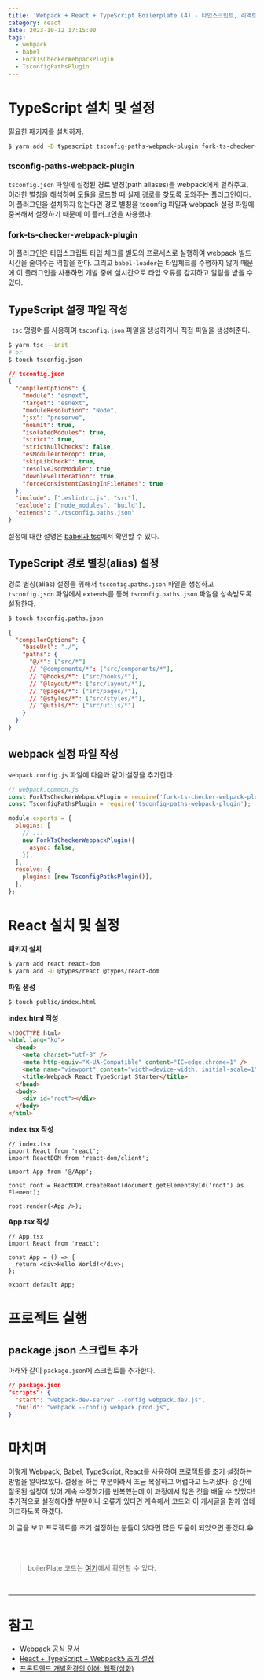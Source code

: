 ```yaml
---
title: 'Webpack + React + TypeScript Boilerplate (4) - 타입스크립트, 리액트 설정하기'
category: react
date: 2023-10-12 17:15:00
tags:
  - webpack
  - babel
  - ForkTsCheckerWebpackPlugin
  - TsconfigPathsPlugin
---
```


# TypeScript 설치 및 설정

필요한 패키지를 설치하자.

```bash
$ yarn add -D typescript tsconfig-paths-webpack-plugin fork-ts-checker-webpack-plugin
```

### tsconfig-paths-webpack-plugin

`tsconfig.json` 파일에 설정된 경로 별칭(path aliases)을 webpack에게 알려주고, 이러한 별칭을 해석하여 모듈을 로드할 때 실제 경로를 찾도록 도와주는 플러그인이다. 이 플러그인을 설치하지 않는다면 경로 별칭을 tsconfig 파일과 webpack 설정 파일에 중복해서 설정하기 때문에 이 플러그인을 사용했다.

### fork-ts-checker-webpack-plugin

이 플러그인은 타입스크립트 타입 체크를 별도의 프로세스로 실행하여 webpack 빌드 시간을 줄여주는 역할을 한다. 그리고 `babel-loader`는 타입체크를 수행하지 않기 때문에 이 플러그인을 사용하면 개발 중에 실시간으로 타입 오류를 감지하고 알림을 받을 수 있다.

## TypeScript 설정 파일 작성

` tsc` 명령어를 사용하여 `tsconfig.json` 파일을 생성하거나 직접 파일을 생성해준다.

```bash
$ yarn tsc --init
# or
$ touch tsconfig.json
```

```json
// tsconfig.json
{
  "compilerOptions": {
    "module": "esnext",
    "target": "esnext",
    "moduleResolution": "Node",
    "jsx": "preserve",
    "noEmit": true,
    "isolatedModules": true,
    "strict": true,
    "strictNullChecks": false,
    "esModuleInterop": true,
    "skipLibCheck": true,
    "resolveJsonModule": true,
    "downlevelIteration": true,
    "forceConsistentCasingInFileNames": true
  },
  "include": [".eslintrc.js", "src"],
  "exclude": ["node_modules", "build"],
  "extends": "./tsconfig.paths.json"
}
```

설정에 대한 설명은 [babel과 tsc](https://chamdom.blog/typescript/babel-and-tsc)에서 확인할 수 있다.

## TypeScript 경로 별칭(alias) 설정

경로 별칭(alias) 설정을 위해서 `tsconfig.paths.json` 파일을 생성하고 `tsconfig.json` 파일에서 `extends`를 통해 `tsconfig.paths.json` 파일을 상속받도록 설정한다.

```bash
$ touch tsconfig.paths.json
```

```json
{
  "compilerOptions": {
    "baseUrl": "./",
    "paths": {
      "@/*": ["src/*"]
      // "@components/*": ["src/components/*"],
      // "@hooks/*": ["src/hooks/*"],
      // "@layout/*": ["src/layout/*"],
      // "@pages/*": ["src/pages/*"],
      // "@styles/*": ["src/styles/*"],
      // "@utils/*": ["src/utils/*"]
    }
  }
}
```

## webpack 설정 파일 작성

`webpack.config.js` 파일에 다음과 같이 설정을 추가한다.

```js
// webpack.common.js
const ForkTsCheckerWebpackPlugin = require('fork-ts-checker-webpack-plugin');
const TsconfigPathsPlugin = require('tsconfig-paths-webpack-plugin');

module.exports = {
  plugins: [
    // ...
    new ForkTsCheckerWebpackPlugin({
      async: false,
    }),
  ],
  resolve: {
    plugins: [new TsconfigPathsPlugin()],
  },
};
```

# React 설치 및 설정

**패키지 설치**

```bash
$ yarn add react react-dom
$ yarn add -D @types/react @types/react-dom
```

**파일 생성**

```bash
$ touch public/index.html
```

**index.html 작성**

```html
<!DOCTYPE html>
<html lang="ko">
  <head>
    <meta charset="utf-8" />
    <meta http-equiv="X-UA-Compatible" content="IE=edge,chrome=1" />
    <meta name="viewport" content="width=device-width, initial-scale=1" />
    <title>Webpack React TypeScript Starter</title>
  </head>
  <body>
    <div id="root"></div>
  </body>
</html>
```

**index.tsx 작성**

```tsx
// index.tsx
import React from 'react';
import ReactDOM from 'react-dom/client';

import App from '@/App';

const root = ReactDOM.createRoot(document.getElementById('root') as Element);

root.render(<App />);
```

**App.tsx 작성**

```tsx
// App.tsx
import React from 'react';

const App = () => {
  return <div>Hello World!</div>;
};

export default App;
```

# 프로젝트 실행

## package.json 스크립트 추가

아래와 같이 `package.json`에 스크립트를 추가한다.

```json
// package.json
"scripts": {
  "start": "webpack-dev-server --config webpack.dev.js",
  "build": "webpack --config webpack.prod.js",
}
```

# 마치며

이렇게 Webpack, Babel, TypeScript, React를 사용하여 프로젝트를 초기 설정하는 방법을 알아보았다. 설정을 하는 부분이라서 조금 복잡하고 어렵다고 느껴졌다. 중간에 잘못된 설정이 있어 계속 수정하기를 반복했는데 이 과정에서 많은 것을 배울 수 있었다! 추가적으로 설정해야할 부분이나 오류가 있다면 계속해서 코드와 이 게시글을 함께 업데이트하도록 하겠다.

이 글을 보고 프로젝트를 초기 설정하는 분들이 있다면 많은 도움이 되었으면 좋겠다.😁

<br /><br />

> boilerPlate 코드는 [여기](https://github.com/CH4MD0M/webpack-react-ts-boilerplate)에서 확인할 수 있다.

<br />

---

# 참고

- [Webpack 공식 문서](https://webpack.js.org/)
- [React + TypeScript + Webpack5 초기 설정](https://ryuhojin.tistory.com/19)
- [프론트엔드 개발환경의 이해: 웹팩(심화)](https://jeonghwan-kim.github.io/series/2020/01/02/frontend-dev-env-webpack-intermediate.html)
